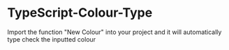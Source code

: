 # TypeScript-Colour-Type
Import the function "New Colour" into your project and it will automatically type check the inputted colour
